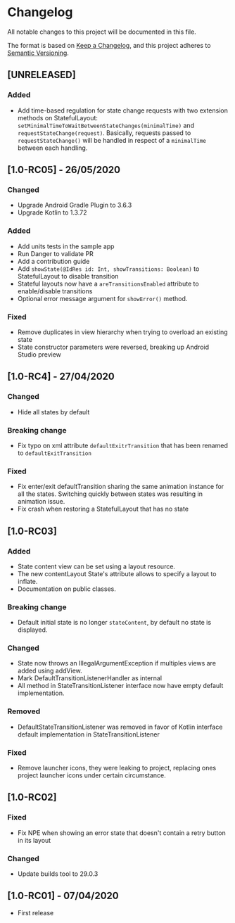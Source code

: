 # Changelog
All notable changes to this project will be documented in this file.

The format is based on [Keep a Changelog](https://keepachangelog.com/en/1.0.0/),
and this project adheres to [Semantic Versioning](https://semver.org/spec/v2.0.0.html).

## [UNRELEASED]
### Added
- Add time-based regulation for state change requests with two extension methods on StatefulLayout:
`setMinimalTimeToWaitBetweenStateChanges(minimalTime)` and `requestStateChange(request)`.
Basically, requests passed to `requestStateChange()` will be handled in respect of a `minimalTime`
between each handling.

## [1.0-RC05] - 26/05/2020
### Changed
- Upgrade Android Gradle Plugin to 3.6.3
- Upgrade Kotlin to 1.3.72
### Added
- Add units tests in the sample app
- Run Danger to validate PR
- Add a contribution guide
- Add `showState(@IdRes id: Int, showTransitions: Boolean)` to StatefulLayout to disable transition
- Stateful layouts now have a `areTransitionsEnabled` attribute to enable/disable transitions
- Optional error message argument for `showError()` method.
### Fixed
- Remove duplicates in view hierarchy when trying to overload an existing state
- State constructor parameters were reversed, breaking up Android Studio preview

## [1.0-RC4] - 27/04/2020
### Changed
- Hide all states by default
### Breaking change
- Fix typo on xml attribute `defaultExitrTransition` that has been renamed to `defaultExitTransition`
### Fixed
- Fix enter/exit defaultTransition sharing the same animation instance for all the states. Switching
quickly between states was resulting in animation issue.
- Fix crash when restoring a StatefulLayout that has no state

## [1.0-RC03]
### Added
- State content view can be set using a layout resource.
- The new contentLayout State's attribute allows to specify a layout to inflate.
- Documentation on public classes.  
### Breaking change
- Default initial state is no longer `stateContent`, by default no state is displayed.
### Changed
- State now throws an IllegalArgumentException if multiples views are added using addView.
- Mark DefaultTransitionListenerHandler as internal
- All method in StateTransitionListener interface now have empty default implementation.
### Removed
- DefaultStateTransitionListener was removed in favor of Kotlin interface default implementation in
StateTransitionListener
### Fixed
- Remove launcher icons, they were leaking to project, replacing ones project launcher icons under certain circumstance.

## [1.0-RC02]
### Fixed
- Fix NPE when showing an error state that doesn't contain a retry button in its layout
### Changed
- Update builds tool to 29.0.3

## [1.0-RC01] - 07/04/2020
- First release
